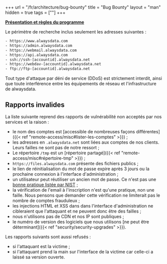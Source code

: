 +++
url = "/fr/architecture/bug-bounty"
title = "Bug Bounty"
layout = "man"
hidden = true
tags = [""]
+++

**[Présentation et règles du programme](https://www.alwaysdata.com/fr/bug-bounty/)**

Le périmètre de recherche inclus seulement les adresses suivantes :

```txt
- https://www.alwaysdata.com
- https://admin.alwaysdata.com
- https://webmail.alwaysdata.com
- https://api.alwaysdata.com
- ssh://ssh-[accountid].alwaysdata.net
- https://webdav-[accountid].alwaysdata.net
- ftp://ftp-[accountid].alwaysdata.net
```

Tout type d'attaque par déni de service (DDoS) est strictement interdit, ainsi que toute interférence entre les équipements de réseau et l'infrastructure de alwaysdata.

## Rapports invalides

La liste suivante reprend des rapports de vulnérabilité non acceptés par nos services et la raison :

* le nom des comptes est [accessible de nombreuses façons différentes]({{< ref "remote-access/misc#lister-les-comptes" >}}) ;
* les adresses en `.alwaysdata.net` sont liées aux comptes de nos clients. Leurs failles ne sont pas de notre ressort ;
* Le répertoire `/tmp` est un [répertoire partagé]({{< ref "remote-access/misc#répertoire-tmp" >}}) ;
* `https://files.alwaysdata.com` présente des fichiers publics ;
* le lien de réinitialisation du mot de passe expire après 3 jours ou la prochaine connexion à l'interface d'administration ; 
* un utilisateur peut réutiliser un ancien mot de passe. Ce n'est pas une [bonne pratique listée par NIST](https://pages.nist.gov/800-63-3/sp800-63-3.html) ;
* la vérification de l'email à l'inscription n'est qu'une pratique, non une faille. Nous pensons que demander cette vérification ne limiterait pas le nombre de comptes frauduleux ;
* les injections HTML et XSS dans dans l'interface d'administration ne cibleraient que l'attaquant et ne peuvent donc être des failles ;
* nous n'utilisons pas de CDN et nos IP sont publiques ;
* le numéro de version des logiciels que nous utilisons [ne peut être déterminant]({{< ref "security/security-upgrades" >}}).


Les rapports suivants sont aussi refusés :

- si l'attaquant est la victime ;
- si l'attaquant prend la main sur l'interface de la victime car celle-ci a laissé sa version ouverte.
